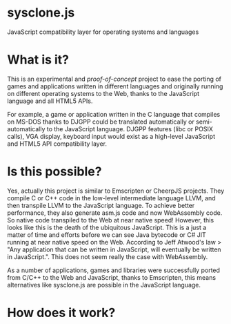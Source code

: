 # sysclone.js
JavaScript compatibility layer for operating systems and languages

# What is it?
This is an experimental and *proof-of-concept* project to ease the porting of games and applications written in different languages and originally running on different operating systems to the Web, thanks to the JavaScript language and all HTML5 APIs.

For example, a game or application written in the C language that compiles on MS-DOS thanks to DJGPP could be translated automatically or semi-automatically to the JavaScript language. DJGPP features (libc or POSIX calls), VGA display, keyboard input would exist as a high-level JavaScript and HTML5 API compatibility layer.

# Is this possible?
Yes, actually this project is similar to Emscripten or CheerpJS projects. They compile C or C++ code in the low-level intermediate language LLVM, and then transpile LLVM to the JavaScript language. To achieve better performance, they also generate asm.js code and now WebAssembly code. So native code transpiled to the Web at near native speed!
However, this looks like this is the death of the ubiquitous JavaScript. This is a just a matter of time and efforts before we can see Java bytecode or C# JIT running at near native speed on the Web.
According to Jeff Atwood's law > "Any application that can be written in JavaScript, will eventually be written in JavaScript.". This does not seem really the case with WebAssembly.

As a number of applications, games and libraries were successfully ported from C/C++ to the Web and JavaScript, thanks to Emscripten, this means alternatives like sysclone.js are possible in the JavaScript language.

# How does it work?

